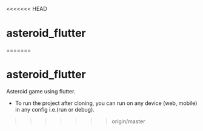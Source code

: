 <<<<<<< HEAD
# asteroid_flutter
=======
# asteroid_flutter

Asteroid game using flutter.

- To run the project after cloning, you can run on any device (web, mobile) in any config i.e.(run or debug).
>>>>>>> origin/master
